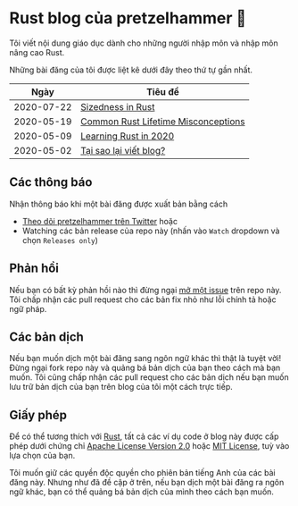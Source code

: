 # Rust blog của pretzelhammer 🦀

Tôi viết nội dung giáo dục dành cho những người nhập môn và nhập môn nâng cao Rust.

Những bài đăng của tôi được liệt kê dưới đây theo thứ tự gần nhất.

| Ngày | Tiêu đề |
|-|-|
| 2020-07-22 | [Sizedness in Rust](./posts/sizedness-in-rust.md) |
| 2020-05-19 | [Common Rust Lifetime Misconceptions](./posts/common-rust-lifetime-misconceptions.md) |
| 2020-05-09 | [Learning Rust in 2020](./posts/learning-rust-in-2020.md) |
| 2020-05-02 | [Tại sao lại viết blog?](./posts/vi/why-blog.md) |

## Các thông báo

Nhận thông báo khi một bài đăng được xuất bản bằng cách
- [Theo dõi pretzelhammer trên Twitter](https://twitter.com/pretzelhammer) hoặc
- Watching các bản release của repo này (nhấn vào `Watch` dropdown và chọn `Releases only`)

## Phản hồi

Nếu bạn có bất kỳ phản hồi nào thì đừng ngại [mở một issue](https://github.com/pretzelhammer/rust-blog/issues/new) trên repo này. Tôi chấp nhận các pull request cho các bản fix nhỏ như lỗi chính tả hoặc ngữ pháp.

## Các bản dịch

Nếu bạn muốn dịch một bài đăng sang ngôn ngữ khác thì thật là tuyệt vời! Đừng ngại fork repo này và quảng bá bản dịch của bạn theo cách mà bạn muốn. Tôi cũng chấp nhận các pull request cho các bản dịch nếu bạn muốn lưu trữ bản dịch của bạn trên blog của tôi một cách trực tiếp.

## Giấy phép

Để có thể tương thích với [Rust](https://github.com/rust-lang/rust), tất cả các ví dụ code ở blog này được cấp phép dưới chứng chỉ [Apache License Version 2.0](./license-apache) hoặc [MIT License](./license-mit), tuỳ vào lựa chọn của bạn.

Tôi muốn giữ các quyền độc quyền cho phiên bản tiếng Anh của các bài đăng này. Nhưng như đã đề cập ở trên, nếu bạn dịch một bài đăng ra ngôn ngữ khác, bạn có thể quảng bá bản dịch của mình theo cách bạn muốn.
